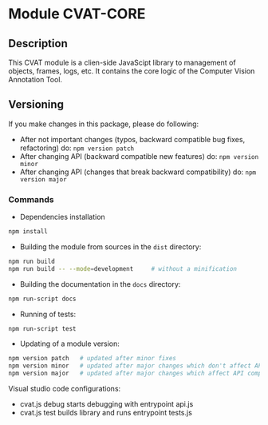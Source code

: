 # Module CVAT-CORE

## Description
This CVAT module is a clien-side JavaScipt library to management of objects, frames, logs, etc.
It contains the core logic of the Computer Vision Annotation Tool.

## Versioning
If you make changes in this package, please do following:

- After not important changes (typos, backward compatible bug fixes, refactoring) do: ``npm version patch``
- After changing API (backward compatible new features) do: ``npm version minor``
- After changing API (changes that break backward compatibility) do: ``npm version major``

### Commands

- Dependencies installation
```bash
npm install
```

- Building the module from sources in the ```dist``` directory:
```bash
npm run build
npm run build -- --mode=development     # without a minification
```

- Building the documentation in the ```docs``` directory:
```bash
npm run-script docs
```

- Running of tests:
```bash
npm run-script test
```

- Updating of a module version:
```bash
npm version patch   # updated after minor fixes
npm version minor   # updated after major changes which don't affect API compatibility with previous versions
npm version major   # updated after major changes which affect API compatibility with previous versions
```

Visual studio code configurations:
- cvat.js debug starts debugging with entrypoint api.js
- cvat.js test builds library and runs entrypoint tests.js
